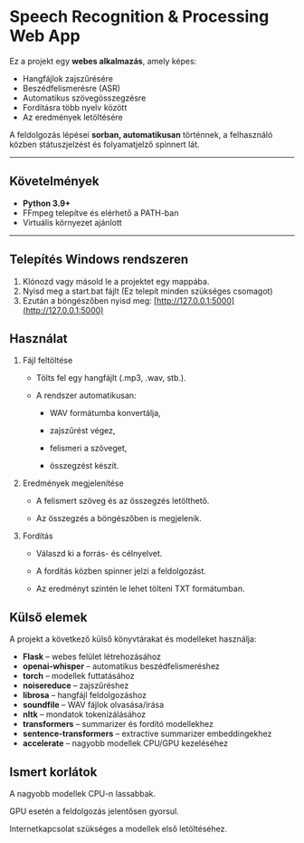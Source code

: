 # Speech Recognition & Processing Web App

Ez a projekt egy **webes alkalmazás**, amely képes:
- Hangfájlok zajszűrésére
- Beszédfelismerésre (ASR)
- Automatikus szövegösszegzésre
- Fordításra több nyelv között
- Az eredmények letöltésére

A feldolgozás lépései **sorban, automatikusan** történnek, a felhasználó közben státuszjelzést és folyamatjelző spinnert lát.

---

## Követelmények

- **Python 3.9+**
- FFmpeg telepítve és elérhető a PATH-ban
- Virtuális környezet ajánlott

---

## Telepítés Windows rendszeren

1. Klónozd vagy másold le a projektet egy mappába.  
2. Nyisd meg a start.bat fájlt (Ez telepít minden szükséges csomagot)
3. Ezután a böngészőben nyisd meg: [http://127.0.0.1:5000](http://127.0.0.1:5000)

## Használat 

1. Fájl feltöltése

    - Tölts fel egy hangfájlt (.mp3, .wav, stb.).

    - A rendszer automatikusan:
    
        - WAV formátumba konvertálja,
        
        - zajszűrést végez,
        
        - felismeri a szöveget,
        
        - összegzést készít.

2. Eredmények megjelenítése

    - A felismert szöveg és az összegzés letölthető.
    
    - Az összegzés a böngészőben is megjelenik.

3. Fordítás

    - Válaszd ki a forrás- és célnyelvet.
    
    - A fordítás közben spinner jelzi a feldolgozást.
    
    - Az eredményt szintén le lehet tölteni TXT formátumban.

## Külső elemek

A projekt a következő külső könyvtárakat és modelleket használja:

- **Flask** – webes felület létrehozásához
- **openai-whisper** – automatikus beszédfelismeréshez
- **torch** – modellek futtatásához
- **noisereduce** – zajszűréshez
- **librosa** – hangfájl feldolgozáshoz
- **soundfile** – WAV fájlok olvasása/írása
- **nltk** – mondatok tokenizálásához
- **transformers** – summarizer és fordító modellekhez
- **sentence-transformers** – extractive summarizer embeddingekhez
- **accelerate** – nagyobb modellek CPU/GPU kezeléséhez

## Ismert korlátok

A nagyobb modellek CPU-n lassabbak.

GPU esetén a feldolgozás jelentősen gyorsul.



Internetkapcsolat szükséges a modellek első letöltéséhez.
